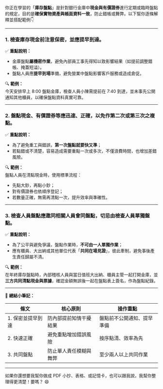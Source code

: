 你正在學習的「**庫存盤點**」是針對銀行金庫中**現金與有價證券**進行定期或臨時盤點的規定，目的是**確保實物資產與帳面資料一致**，防止錯帳或舞弊。以下幫你逐條解釋並搭配範例👇

---

### 1. **檢查庫存現金前注意保密，並應提早到達。**

✅ **重點說明：**  
- 金庫盤點**屬機密作業**，避免內部員工事先得知以致影響結果（如提前調整錯帳、掩蓋短溢）。
- 盤點人員應**提早到場**準備，避免營業中盤點影響客戶服務或造成倉促。

🔍 **範例：**  
今天安排早上 8:00 盤點金庫，檢查人員小陳需提前在 7:40 到達，並未事先公開通知其他櫃員，以確保盤點資料真實可靠。

---

### 2. **盤點現金、有價證券等應迅速、正確，以免作第二次或第三次之複點。**

✅ **重點說明：**  
- 為了避免重工與錯誤，**第一次盤點就要快又準**；
- 若點錯或不清楚，容易造成需要重點一次或多次，不僅浪費時間，也增加差錯風險。

🔍 **範例：**  
盤點人員在清點現金時，使用標準流程：
- 先點大鈔，再點小鈔；
- 對有價證券也依順序登記；
- 若數量正確，無需再清點一次，提升效率與準確性。

---

### 3. **檢查人員盤點應邀同相關人員會同盤點，切忌由檢查人員單獨盤點。**

✅ **重點說明：**  
- 為了公平與避免爭議，盤點作業時，**不可由一人單獨作業**；
- 應有櫃員、大出納或其他單位代表「**共同在場見證**」，彼此牽制，避免事後產生責任歸屬不清。

🔍 **範例：**  
在年終庫存盤點時，內部稽核人員與當日值班大出納、櫃員主管一起打開金庫，並**三方共同清點現金與票據**，確認金額無誤後一起在盤點表上簽名，作為盤點紀錄。

---

📌 **總結小筆記：**

| 條文 | 核心原則 | 操作重點 |
|------|------------|------------|
| 1. 保密並提早到達 | 防內部提前知情干擾結果 | 盤點前不公開通知、提早準備 |
| 2. 快速正確 | 避免重點增加錯誤風險 | 按序點清、效率為先 |
| 3. 共同盤點 | 防止單人責任模糊與舞弊 | 至少兩人以上共同作業 |

---

如果你還想要我幫你做成 PDF 小抄、表格、或記憶卡，也可以跟我說，我幫你整理得更清楚！要嗎？ 😄